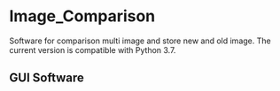 # Image_Comparison
Software for comparison multi image and store new and old image. 
The current version is compatible with Python 3.7.


## GUI Software
